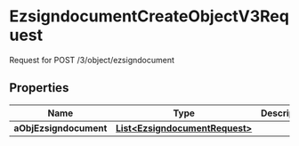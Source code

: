 

# EzsigndocumentCreateObjectV3Request

Request for POST /3/object/ezsigndocument

## Properties

| Name | Type | Description | Notes |
|------------ | ------------- | ------------- | -------------|
|**aObjEzsigndocument** | [**List&lt;EzsigndocumentRequest&gt;**](EzsigndocumentRequest.md) |  |  |



